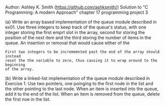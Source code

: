 Author: Ashley K. Smith (https://github.com/ashksmith/)
Solution to "C Programming: A modern Approach" chapter 17 programming project 3

(a) Write an array based implementation of the queue module described in ex01.
    Use three integers to keep track of the queue's status, with one integer storing
    the first emprt slot in the array, second for storing the position of the next
    item and the third storing the number of items in the queue. An insertion or
    removal that would cause either of the

    First two integers to be incrememnted past the end of the array should instead
    reset the the variable to zero, thus causing it to wrap around to the beginning
    of the array.

(b) Write a linked-list implementation of the queue module described in Exercise 1.
    Use two pointers, one poinging to the first node in the list and the other
    pointing to the last node. When an item is inserted into the queue, add it
    to the end of the list. When an item is removed from the queue, delete the
    first noe in the list.

